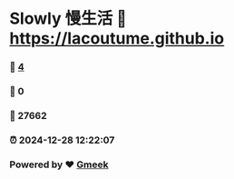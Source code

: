 # Slowly 慢生活 :link: https://lacoutume.github.io 
### :page_facing_up: [4](https://lacoutume.github.io/tag.html) 
### :speech_balloon: 0 
### :hibiscus: 27662 
### :alarm_clock: 2024-12-28 12:22:07 
### Powered by :heart: [Gmeek](https://github.com/Meekdai/Gmeek)
